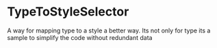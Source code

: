 # TypeToStyleSelector
A way for mapping type to a style a better way. Its not only for type its a sample to simplify the code without redundant data

